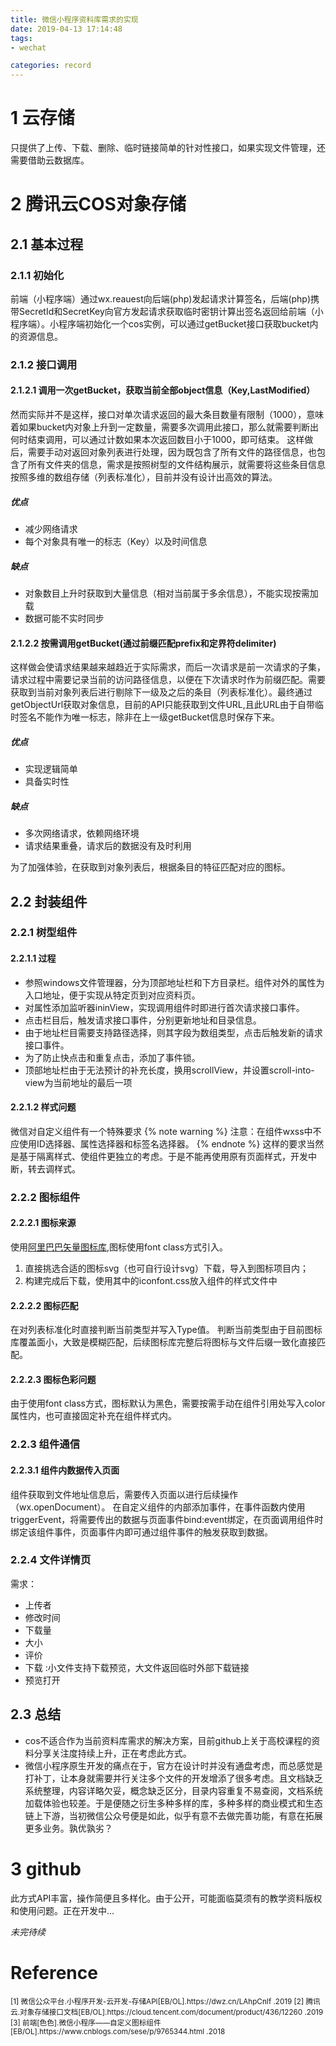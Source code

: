 ```yaml
---
title: 微信小程序资料库需求的实现
date: 2019-04-13 17:14:48
tags:
- wechat

categories: record
---
```


# 1 云存储
只提供了上传、下载、删除、临时链接简单的针对性接口，如果实现文件管理，还需要借助云数据库。  

<!-- more -->

# 2 腾讯云COS对象存储
## 2.1 基本过程
### 2.1.1 初始化

前端（小程序端）通过wx.reauest向后端(php)发起请求计算签名，后端(php)携带SecretId和SecretKey向官方发起请求获取临时密钥计算出签名返回给前端（小程序端）。小程序端初始化一个cos实例，可以通过getBucket接口获取bucket内的资源信息。
### 2.1.2 接口调用
#### 2.1.2.1 调用一次getBucket，获取当前全部object信息（Key,LastModified）
然而实际并不是这样，接口对单次请求返回的最大条目数量有限制（1000），意味着如果bucket内对象上升到一定数量，需要多次调用此接口，那么就需要判断出何时结束调用，可以通过计数如果本次返回数目小于1000，即可结束。
这样做后，需要手动对返回对象列表进行处理，因为既包含了所有文件的路径信息，也包含了所有文件夹的信息，需求是按照树型的文件结构展示，就需要将这些条目信息按照多维的数组存储（列表标准化），目前并没有设计出高效的算法。
##### 优点
- 减少网络请求
- 每个对象具有唯一的标志（Key）以及时间信息

##### 缺点
- 对象数目上升时获取到大量信息（相对当前属于多余信息），不能实现按需加载
- 数据可能不实时同步

#### 2.1.2.2 按需调用getBucket(通过前缀匹配prefix和定界符delimiter)
这样做会使请求结果越来越趋近于实际需求，而后一次请求是前一次请求的子集，请求过程中需要记录当前的访问路径信息，以便在下次请求时作为前缀匹配。需要获取到当前对象列表后进行剔除下一级及之后的条目（列表标准化）。最终通过getObjectUrl获取对象信息，目前的API只能获取到文件URL,且此URL由于自带临时签名不能作为唯一标志，除非在上一级getBucket信息时保存下来。
##### 优点
- 实现逻辑简单
- 具备实时性

##### 缺点
- 多次网络请求，依赖网络环境
- 请求结果重叠，请求后的数据没有及时利用

为了加强体验，在获取到对象列表后，根据条目的特征匹配对应的图标。
## 2.2 封装组件
### 2.2.1 树型组件
#### 2.2.1.1 过程
- 参照windows文件管理器，分为顶部地址栏和下方目录栏。组件对外的属性为入口地址，便于实现从特定页到对应资料页。
- 对属性添加监听器ininView，实现调用组件时即进行首次请求接口事件。
- 点击栏目后，触发请求接口事件，分别更新地址和目录信息。
- 由于地址栏目需要支持路径选择，则其字段为数组类型，点击后触发新的请求接口事件。
- 为了防止快点击和重复点击，添加了事件锁。
- 顶部地址栏由于无法预计的补充长度，换用scrollView，并设置scroll-into-view为当前地址的最后一项

#### 2.2.1.2 样式问题
微信对自定义组件有一个特殊要求
{% note warning %}
注意：在组件wxss中不应使用ID选择器、属性选择器和标签名选择器。
{% endnote %}
这样的要求当然是基于隔离样式、使组件更独立的考虑。于是不能再使用原有页面样式，开发中断，转去调样式。
### 2.2.2 图标组件
#### 2.2.2.1 图标来源
使用[阿里巴巴矢量图标库](https://www.iconfont.cn),图标使用font class方式引入。
1. 直接挑选合适的图标svg（也可自行设计svg）下载，导入到图标项目内；
2. 构建完成后下载，使用其中的iconfont.css放入组件的样式文件中

#### 2.2.2.2 图标匹配
在对列表标准化时直接判断当前类型并写入Type值。
判断当前类型由于目前图标库覆盖面小，大致是模糊匹配，后续图标库完整后将图标与文件后缀一致化直接匹配。

#### 2.2.2.3 图标色彩问题
由于使用font class方式，图标默认为黑色，需要按需手动在组件引用处写入color属性内，也可直接固定补充在组件样式内。
### 2.2.3 组件通信
#### 2.2.3.1 组件内数据传入页面
组件获取到文件地址信息后，需要传入页面以进行后续操作（wx.openDocument）。
在自定义组件的内部添加事件，在事件函数内使用triggerEvent，将需要传出的数据与页面事件bind:event绑定，在页面调用组件时绑定该组件事件，页面事件内即可通过组件事件的触发获取到数据。
### 2.2.4 文件详情页
需求：
- 上传者
- 修改时间
- 下载量
- 大小
- 评价
- 下载 :小文件支持下载预览，大文件返回临时外部下载链接
- 预览打开

## 2.3 总结
- cos不适合作为当前资料库需求的解决方案，目前github上关于高校课程的资料分享关注度持续上升，正在考虑此方式。
- 微信小程序原生开发的痛点在于，官方在设计时并没有通盘考虑，而总感觉是打补丁，让本身就需要并行关注多个文件的开发增添了很多考虑。且文档缺乏系统整理，内容详略欠妥，概念缺乏区分，目录内容重复不易查阅，文档系统加载体验也较差。于是便随之衍生多种多样的库，多种多样的商业模式和生态链上下游，当初微信公众号便是如此，似乎有意不去做完善功能，有意在拓展更多业务。孰优孰劣？

# 3 github
此方式API丰富，操作简便且多样化。由于公开，可能面临莫须有的教学资料版权和使用问题。正在开发中...

*未完待续*

# Reference
<small>
[1] 微信公众平台.小程序开发-云开发-存储API[EB/OL].https://dwz.cn/LAhpCnIf .2019
[2] 腾讯云.对象存储接口文档[EB/OL].https://cloud.tencent.com/document/product/436/12260 .2019
[3] 前端[色色].微信小程序——自定义图标组件[EB/OL].https://www.cnblogs.com/sese/p/9765344.html .2018
</small>